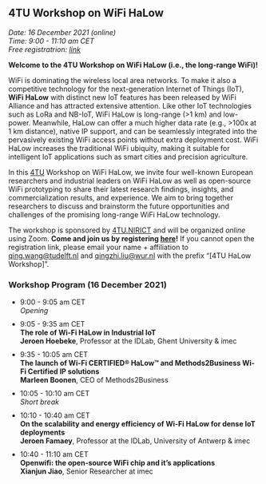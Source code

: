 ## 4TU Workshop on WiFi HaLow

<i>Date: 16 December 2021 (online) </i> <br>
<i>Time: 9:00 - 11:10 am CET </i> <br> 
<i>Free registratrion: <a href="https://docs.google.com/forms/d/e/1FAIpQLSeQqMgQumOwpMRBjGOZkt_A1NHiaYYnb9O1u0x3ojywBUFuRQ/viewform?usp=pp_url">link</a> </i>
<br>

<p><strong>Welcome to the 4TU Workshop on WiFi HaLow (i.e., the long-range WiFi)!</strong></p>

WiFi is dominating the wireless local area networks. To make it also a competitive technology for the next-generation Internet of Things (IoT), <strong>WiFi HaLow</strong> with distinct new IoT features has been released by WiFi Alliance and has attracted extensive attention. Like other IoT technologies such as LoRa and NB-IoT, WiFi HaLow is long-range (>1 km) and low-power. Meanwhile, HaLow can offer a much higher data rate (e.g., >100x at 1 km distance), native IP support, and can be seamlessly integrated into the pervasively existing WiFi access points without extra deployment cost. WiFi HaLow increases the traditional WiFi ubiquity, making it suitable for intelligent IoT applications such as smart cities and precision agriculture.

In this <a href="https://en.wikipedia.org/wiki/4TU">4TU</a> Workshop on WiFi HaLow, we invite four well-known European researchers and industrial leaders on WiFi HaLow as well as open-source WiFi prototyping to share their latest research findings, insights, and commercialization results, and experience. We aim to bring together researchers to discuss and brainstorm the future opportunities and challenges of the promising long-range WiFi HaLow technology. 

The workshop is sponsored by <a href="https://www.4tu.nl/nirict/">4TU.NIRICT</a> and will be organized <i>online</i> using Zoom. <strong>Come and join us by registering <a href="https://docs.google.com/forms/d/e/1FAIpQLSeQqMgQumOwpMRBjGOZkt_A1NHiaYYnb9O1u0x3ojywBUFuRQ/viewform?usp=pp_url">here</a>!</strong> If you cannot open the registration link, please email your name + affiliation to qing.wang@tudelft.nl and qingzhi.liu@wur.nl with the prefix “[4TU HaLow Workshop]”. 


### **Workshop Program (16 December 2021)**

<script src="http://code.jquery.com/jquery-1.4.2.min.js"></script> <script> var x = document.getElementsByClassName("site-footer-credits"); setTimeout(() => { x[0].remove(); }, 10); </script>

<ul>
<li>9:00 - 9:05 am CET <br>
    <i>Opening</i>
</li>
<p style="margin:10px;"></p>
  
<li>9:05 - 9:35 am CET <br>
<strong>The role of Wi-Fi HaLow in Industrial IoT</strong> <br>
<strong>Jeroen Hoebeke</strong>, Professor at the IDLab, Ghent University & imec
</li> 
<p style="margin:10px;"></p>
<li>9:35 - 10:05 am CET <br>
    <strong>The launch of Wi-Fi CERTIFIED&reg; HaLow&trade; and Methods2Business Wi-Fi Certified IP solutions</strong> <br>
    <strong>Marleen Boonen</strong>, CEO of Methods2Business
</li>

<p style="margin:10px;"></p>
<li>10:05 - 10:10 am CET <br>
<i>Short break</i>
</li>
<p style="margin:10px;"></p>

<li>10:10 - 10:40 am CET <br>
    <strong>On the scalability and energy efficiency of Wi-Fi HaLow for dense IoT deployments</strong><br>
    <strong>Jeroen Famaey</strong>, Professor at the IDLab, University of Antwerp & imec
</li>
<p style="margin:10px;"></p>
<li>10:40 - 11:10 am CET <br>
     <strong>Openwifi: the open-source WiFi chip and it&rsquo;s applications</strong> <br>  
     <strong>Xianjun Jiao</strong>, Senior Researcher at imec
</li>
</ul>


